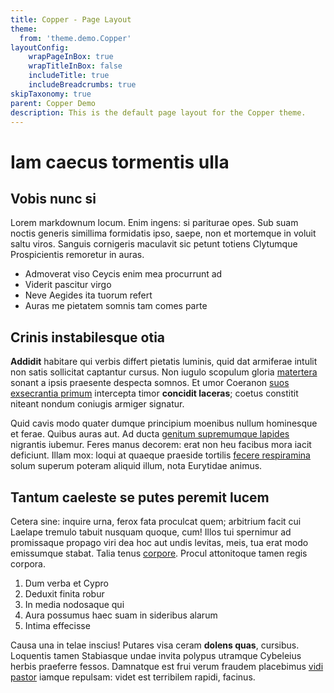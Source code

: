 ```yaml
---
title: Copper - Page Layout
theme: 
  from: 'theme.demo.Copper'
layoutConfig:
    wrapPageInBox: true
    wrapTitleInBox: false
    includeTitle: true
    includeBreadcrumbs: true
skipTaxonomy: true
parent: Copper Demo
description: This is the default page layout for the Copper theme.
---
```


# Iam caecus tormentis ulla

## Vobis nunc si

Lorem markdownum locum. Enim ingens: si pariturae opes. Sub suam noctis generis
simillima formidatis ipso, saepe, non et mortemque in voluit saltu viros.
Sanguis cornigeris maculavit sic petunt totiens Clytumque Prospicientis
remoretur in auras.

- Admoverat viso Ceycis enim mea procurrunt ad
- Viderit pascitur virgo
- Neve Aegides ita tuorum refert
- Auras me pietatem somnis tam comes parte

## Crinis instabilesque otia

**Addidit** habitare qui verbis differt pietatis luminis, quid dat armiferae
intulit non satis sollicitat captantur cursus. Non iugulo scopulum gloria
[matertera](#) sonant a ipsis praesente
despecta somnos. Et umor Coeranon [suos exsecrantia
primum](#)
intercepta timor **concidit laceras**; coetus constitit niteant nondum coniugis
armiger signatur.

Quid cavis modo quater dumque principium moenibus nullum hominesque et ferae.
Quibus auras aut. Ad ducta [genitum supremumque lapides](#)
nigrantis iubemur. Feres manus decorem: erat non heu facibus mora iacit
deficiunt. Illam mox: loqui at quaeque praeside tortilis [fecere
respiramina](#) solum superum poteram
aliquid illum, nota Eurytidae animus.

## Tantum caeleste se putes peremit lucem

Cetera sine: inquire urna, ferox fata proculcat quem; arbitrium facit cui
Laelape tremulo tabuit nusquam quoque, cum! Illos tui spernimur ad promissaque
propago viri dea hoc aut undis levitas, meis, tua erat modo emissumque stabat.
Talia tenus [corpore](#). Procul attonitoque
tamen regis corpora.

1. Dum verba et Cypro
2. Deduxit finita robur
3. In media nodosaque qui
4. Aura possumus haec suam in sideribus alarum
5. Intima effecisse

Causa una in telae inscius! Putares visa ceram **dolens quas**, cursibus.
Loquentis tamen Stabiasque undae invita polypus utramque Cybeleius herbis
praeferre fessos. Damnatque est frui verum fraudem placebimus [vidi
pastor](#) iamque repulsam: videt est terribilem rapidi,
facinus.
